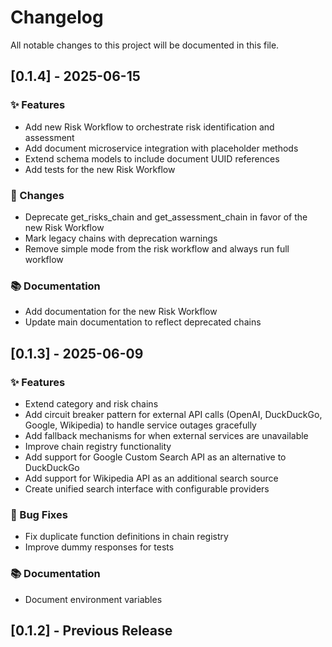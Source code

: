 # Changelog

All notable changes to this project will be documented in this file.

## [0.1.4] - 2025-06-15

### ✨ Features

- Add new Risk Workflow to orchestrate risk identification and assessment
- Add document microservice integration with placeholder methods
- Extend schema models to include document UUID references
- Add tests for the new Risk Workflow

### 🔄 Changes

- Deprecate get_risks_chain and get_assessment_chain in favor of the new Risk Workflow
- Mark legacy chains with deprecation warnings
- Remove simple mode from the risk workflow and always run full workflow

### 📚 Documentation

- Add documentation for the new Risk Workflow
- Update main documentation to reflect deprecated chains

## [0.1.3] - 2025-06-09

### ✨ Features

- Extend category and risk chains
- Add circuit breaker pattern for external API calls (OpenAI, DuckDuckGo, Google, Wikipedia) to handle service outages gracefully
- Add fallback mechanisms for when external services are unavailable
- Improve chain registry functionality
- Add support for Google Custom Search API as an alternative to DuckDuckGo
- Add support for Wikipedia API as an additional search source
- Create unified search interface with configurable providers

### 🐛 Bug Fixes

- Fix duplicate function definitions in chain registry
- Improve dummy responses for tests

### 📚 Documentation

- Document environment variables

## [0.1.2] - Previous Release

<!-- generated by git-cliff -->
